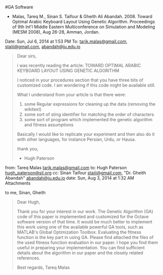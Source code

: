 #GA Software

* Malas, Tareq M., Sinan S. Taifour & Gheith Ali Abandah. 2008. Toward Optimal Arabic Keyboard Layout Using Genetic Algorithm. Proceedings of 9th Int'l Middle Eastern Multiconference on Simulation and Modeling (MESM 2008), Aug 26-28, Amman, Jordan. 


Date: Sun, Jul 6, 2014 at 1:53 PM
To: 
tarik.malas@gmail.com,
staiii@gmail.com,
abandah@ju.edu.jo

>Dear sirs, 
>
>i was recently reading the article: TOWARD OPTIMAL ARABIC KEYBOARD LAYOUT USING GENETIC ALGORITHM
>
>I noticed in your procedures section that you have three bits of customized code. I am wondering if this code might be available still.
>
>What I understand from your article is that there were:
>
>1. some Regular expressions for cleaning up the data (removing the wikitext)
>2. some sort of sting identifier for matching the order of characters
>3. some sort of program which implemented the genetic algorithm and fitness assumptions
>
>
>Basically I would like to replicate your experiment and then also do it with other languages, for instance Persian, Urdu, or Hausa.
>
>
>thank you,
>- Hugh Paterson

from:	Tareq Malas <tarik.malas@gmail.com>
to:	Hugh Paterson <hugh_paterson@sil.org>
cc:	Sinan Taifour <staiii@gmail.com>,
"Dr. Gheith Abandah" <abandah@ju.edu.jo>
date:	Sun, Aug 3, 2014 at 1:32 AM
Attachments 

to me, Sinan, Gheith 
>Dear Hugh,
>
>Thank you for your interest in our work. The Genetic Algorithm (GA) code of this paper is implemented and customized for the Octave software version of that time. It would be much better to implement this work using one of the available powerful GA tools, such as MATLAB's Global Optimization Toolbox. 
>Evaluating the fitness function is the key part in using GA. Please find attached the files of the used fitness function evaluation in our paper. I hope you find them useful in preparing your implementation. You can find sufficient details about the algorithm in our paper and the closely related references.
>
>
>Best regards,
>Tareq Malas